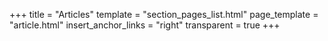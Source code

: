 +++
title = "Articles"
template = "section_pages_list.html"
page_template = "article.html"
insert_anchor_links = "right"
transparent = true
+++